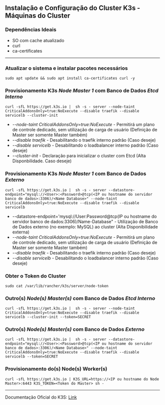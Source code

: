 ## **Instalação e Configuração do Cluster K3s - Máquinas do Cluster**

### Dependências Ideais

- SO com cache atualizado
- curl
- ca-certificates

---
### Atualizar o sistema e instalar pacotes necessários

```shell
sudo apt update && sudo apt install ca-certificates curl -y
```

### Provisionamento K3s ***Node Master 1*** com Banco de Dados ***Etcd Interno***

```shell
curl -sfL https://get.k3s.io |  sh -s - server --node-taint CriticalAddonsOnly=true:NoExecute --disable traefik --disable servicelb --cluster-init
```

- _--node-taint CriticalAddonsOnly=true:NoExecute_ - Permitirá um plano de controle dedicado, sem utilização de carga de usuário (Definição de Master ser somente Master também)
- _--disable traefik_ - Desabilitando o traefik interno padrão (Caso deseje)
- _--disable servicelb_ - Desabilitando o loadbalancer interno padrão (Caso deseje)
- _--cluster-init_ - Declaração para inicializar o cluster com Etcd (Alta Disponbilidade. Caso deseje)

### Provisionamento K3s ***Node Master 1*** com Banco de Dados ***Externo***

```shell
curl -sfL https://get.k3s.io |  sh -s - server --datastore-endpoint="mysql://<User>:<Password>@tcp(<IP ou hostname do servidor banco de dados>:3306)/<Name Database>" --node-taint CriticalAddonsOnly=true:NoExecute --disable traefik --disable servicelb
```

- --datastore-endpoint='mysql://User:Password@tcp(IP ou hostname do servidor banco de dados:3306)/Name-Database" - Utilização de Banco de Dados externo (no exemplo: MySQL) ao cluster (Alta Disponibilidade externa)
- _--node-taint CriticalAddonsOnly=true:NoExecute_ - Permitirá um plano de controle dedicado, sem utilização de carga de usuário (Definição de Master ser somente Master também)
- _--disable traefik_ - Desabilitando o traefik interno padrão (Caso deseje)
- _--disable servicelb_ - Desabilitando o loadbalancer interno padrão (Caso deseje)

### Obter o Token do Cluster

```shell
sudo cat /var/lib/rancher/k3s/server/node-token
```

### Outro(s) ***Node(s) Master(s)*** com Banco de Dados ***Etcd Interno***

```shell
curl -sfL https://get.k3s.io |  sh -s - server --node-taint CriticalAddonsOnly=true:NoExecute --disable traefik --disable servicelb --cluster-init --token=SECRET
```

### Outro(s) ***Node(s) Master(s)*** com Banco de Dados ***Externo***

```shell
curl -sfL https://get.k3s.io |  sh -s - server --datastore-endpoint="mysql://<User>:<Password>@tcp(<IP ou hostname do servidor banco de dados>:3306)/<Name Database>" --node-taint CriticalAddonsOnly=true:NoExecute --disable traefik --disable servicelb --token=SECRET
```

### Provisionamento do(s) **Node(s) Worker(s)**

```shell
curl -sfL https://get.k3s.io | K3S_URL=https://<IP ou hostname do Node Master>:6443 K3S_TOKEN=<Token do Master> sh -
```

---

Documentação Oficial do K3S: [Link](https://docs.k3s.io/)
